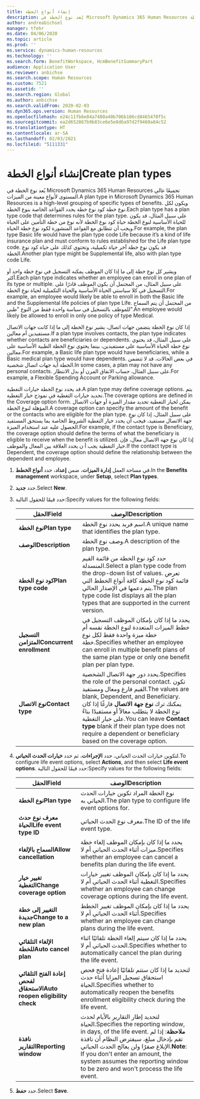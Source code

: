 ```yaml
---
title: إنشاء أنواع الخطة
description: يُعد نوع الخطة في Microsoft Dynamics 365 Human Resources تجميعًا عالي المستوى لأنواع معينة من الميزات. ويكون لكل نوع خطة كود نوع خطة يحدد القواعد الخاصة بنوع الخطة.
author: andreabichsel
manager: tfehr
ms.date: 04/06/2020
ms.topic: article
ms.prod: ''
ms.service: dynamics-human-resources
ms.technology: ''
ms.search.form: BenefitWorkspace, HcmBenefitSummaryPart
audience: Application User
ms.reviewer: anbichse
ms.search.scope: Human Resources
ms.custom: 7521
ms.assetid: ''
ms.search.region: Global
ms.author: anbichse
ms.search.validFrom: 2020-02-03
ms.dyn365.ops.version: Human Resources
ms.openlocfilehash: e24c11fb6e84a7480a40b706b106cd8465470f5c
ms.sourcegitcommit: ea2d652867b9b83ce6e5e8d6a97d2f9460a84c52
ms.translationtype: HT
ms.contentlocale: ar-SA
ms.lasthandoff: 02/03/2021
ms.locfileid: "5111331"
---
```

# <a name="create-plan-types"></a><span data-ttu-id="470cb-104">إنشاء أنواع الخطة</span><span class="sxs-lookup"><span data-stu-id="470cb-104">Create plan types</span></span>

<span data-ttu-id="470cb-105">يُعد نوع الخطة في Microsoft Dynamics 365 Human Resources تجميعًا عالي المستوى لأنواع معينة من الميزات.</span><span class="sxs-lookup"><span data-stu-id="470cb-105">A plan type in Microsoft Dynamics 365 Human Resources is a high-level grouping of specific types of benefits.</span></span> <span data-ttu-id="470cb-106">ويكون لكل نوع خطة كود نوع خطة يحدد القواعد الخاصة بنوع الخطة.</span><span class="sxs-lookup"><span data-stu-id="470cb-106">Each plan type has a plan type code that determines rules for the plan type.</span></span> <span data-ttu-id="470cb-107">على سبيل المثال، قد يكون للحياة الأساسية لنوع الخطة حياة كود نوع الخطة لأنه نوع من خطة التأمين على الحياة ويجب أن تتطابق مع القواعد المنشورة لكود نوع خطة الحياة.</span><span class="sxs-lookup"><span data-stu-id="470cb-107">For example, the plan type Basic life would have the plan type code Life because it’s a kind of life insurance plan and must conform to rules established for the Life plan type code.</span></span> <span data-ttu-id="470cb-108">قد يكون نوع خطة آخر حياة تكميلية، وتحتوي كذلك على حياة كود نوع الخطة.</span><span class="sxs-lookup"><span data-stu-id="470cb-108">Another plan type might be Supplemental life, also with plan type code Life.</span></span>

<span data-ttu-id="470cb-109">ويشير كل نوع خطة إلى ما إذا كان الموظف يمكنه التسجيل في نوع خطة واحد أو أكثر.</span><span class="sxs-lookup"><span data-stu-id="470cb-109">Each plan type indicates whether an employee can enroll in one plan of its type or multiple.</span></span> <span data-ttu-id="470cb-110">على سبيل المثال، من المحتمل أن يكون الموظف قادرًا على التسجيل في كلا سياستي الحياة الأساسية والحياة التكميلية لحياة نوع الخطة.</span><span class="sxs-lookup"><span data-stu-id="470cb-110">For example, an employee would likely be able to enroll in both the Basic life and the Supplemental life policies of plan type Life.</span></span> <span data-ttu-id="470cb-111">من المحتمل أن يتم السماح للموظف بالتسجيل في سياسة واحدة فقط من النوع "طبي".</span><span class="sxs-lookup"><span data-stu-id="470cb-111">An employee would likely be allowed to enroll in only one policy of type Medical.</span></span>

<span data-ttu-id="470cb-112">إذا كان نوع الخطة يتضمن جهات اتصال، يشير نوع الخطة إلى ما إذا كانت جهات الاتصال مستفيدين أم معالين.</span><span class="sxs-lookup"><span data-stu-id="470cb-112">If a plan type involves contacts, the plan type indicates whether contacts are beneficiaries or dependents.</span></span> <span data-ttu-id="470cb-113">على سبيل المثال، قد يحتوي نوع خطة الحياة الأساسية على مستفيدين، بينما يحتوي نوع الخطة الطبية الأساسية على معالين.</span><span class="sxs-lookup"><span data-stu-id="470cb-113">For example, a Basic life plan type would have beneficiaries, while a Basic medical plan type would have dependents.</span></span> <span data-ttu-id="470cb-114">في بعض الحالات، قد لا تتضمن الخطة أية جهات اتصال شخصية.</span><span class="sxs-lookup"><span data-stu-id="470cb-114">In some cases, a plan may not have any personal contacts.</span></span> <span data-ttu-id="470cb-115">على سبيل المثال، حساب الانفاق المرن أو بدل الانتظار.</span><span class="sxs-lookup"><span data-stu-id="470cb-115">For example, a Flexible Spending Account or Parking allowance.</span></span>

<span data-ttu-id="470cb-116">قد يحدد نوع الخطة خيارات التغطية.</span><span class="sxs-lookup"><span data-stu-id="470cb-116">A plan type may define coverage options.</span></span> <span data-ttu-id="470cb-117">يتم تحديد خيارات التغطية في نموذج خيار التغطية.</span><span class="sxs-lookup"><span data-stu-id="470cb-117">The coverage options are defined in the Coverage option form.</span></span> <span data-ttu-id="470cb-118">يمكن لخيار التغطية تحديد مقدار الميزة أو جهات الاتصال المؤهلة لنوع الخطة.</span><span class="sxs-lookup"><span data-stu-id="470cb-118">A coverage option can specify the amount of the benefit or the contacts who are eligible for the plan type.</span></span> <span data-ttu-id="470cb-119">على سبيل المثال، إذا كان نوع جهة الاتصال مستفيد، فيجب أن يحدد خيار التغطية الشروط الخاصة بما يستحق المستفيد الحصول عليه عند استخدام الميزة.</span><span class="sxs-lookup"><span data-stu-id="470cb-119">For example, if the contact type is Beneficiary, the coverage option should define the terms of what the beneficiary is eligible to receive when the benefit is utilized.</span></span> <span data-ttu-id="470cb-120">إذا كان نوع جهة الاتصال معال، فإن خيار التغطية يجب أ ن يحدد العلاقة بين المعال والموظف.</span><span class="sxs-lookup"><span data-stu-id="470cb-120">If the contact type is Dependent, the coverage option should define the relationship between the dependent and employee.</span></span> 

1. <span data-ttu-id="470cb-121">في مساحة العمل **إدارة الميزات**، ضمن **إعداد**، حدد **أنواع الخطط**.</span><span class="sxs-lookup"><span data-stu-id="470cb-121">In the **Benefits management** workspace, under **Setup**, select **Plan types**.</span></span>

2. <span data-ttu-id="470cb-122">حدد **جديد**.</span><span class="sxs-lookup"><span data-stu-id="470cb-122">Select **New**.</span></span>

3. <span data-ttu-id="470cb-123">حدد قيمًا للحقول التالية:</span><span class="sxs-lookup"><span data-stu-id="470cb-123">Specify values for the following fields:</span></span>

   | <span data-ttu-id="470cb-124">الحقل</span><span class="sxs-lookup"><span data-stu-id="470cb-124">Field</span></span> | <span data-ttu-id="470cb-125">‏‏الوصف</span><span class="sxs-lookup"><span data-stu-id="470cb-125">Description</span></span> |
   | --- | --- |
   | <span data-ttu-id="470cb-126">**نوع الخطة**</span><span class="sxs-lookup"><span data-stu-id="470cb-126">**Plan type**</span></span> | <span data-ttu-id="470cb-127">اسم فريد يحدد نوع الخطة.</span><span class="sxs-lookup"><span data-stu-id="470cb-127">A unique name that identifies the plan type.</span></span> |
   | <span data-ttu-id="470cb-128">**‏‏الوصف**</span><span class="sxs-lookup"><span data-stu-id="470cb-128">**Description**</span></span> | <span data-ttu-id="470cb-129">وصف نوع الخطة.</span><span class="sxs-lookup"><span data-stu-id="470cb-129">A description of the plan type.</span></span> |
   | <span data-ttu-id="470cb-130">**كود نوع الخطة**</span><span class="sxs-lookup"><span data-stu-id="470cb-130">**Plan type code**</span></span> | <span data-ttu-id="470cb-131">حدد كود نوع الخطة من قائمة القيم المنسدلة.</span><span class="sxs-lookup"><span data-stu-id="470cb-131">Select a plan type code from the drop-down list of values.</span></span> <span data-ttu-id="470cb-132">تعرض قائمة كود نوع الخطة كافة أنواع الخطط التي يتم دعمها في الإصدار الحالي.</span><span class="sxs-lookup"><span data-stu-id="470cb-132">The plan type code list displays all the plan types that are supported in the current version.</span></span> |
   | <span data-ttu-id="470cb-133">**التسجيل المتزامن**</span><span class="sxs-lookup"><span data-stu-id="470cb-133">**Concurrent enrollment**</span></span> | <span data-ttu-id="470cb-134">يحدد ما إذا كان بإمكان الموظف التسجيل في خطط الميزات المتعددة لنوع الخطة نفسه أم خطة ميزة واحدة فقط لكل نوع خطة.</span><span class="sxs-lookup"><span data-stu-id="470cb-134">Specifies whether an employee can enroll in multiple benefit plans of the same plan type or only one benefit plan per plan type.</span></span> |
   | <span data-ttu-id="470cb-135">**نوع الاتصال**</span><span class="sxs-lookup"><span data-stu-id="470cb-135">**Contact type**</span></span> | <span data-ttu-id="470cb-136">يحدد دور جهة الاتصال الشخصية.</span><span class="sxs-lookup"><span data-stu-id="470cb-136">Specifies the role of the personal contact.</span></span> <span data-ttu-id="470cb-137">تكون القيم فارغ ومعال ومستفيد.</span><span class="sxs-lookup"><span data-stu-id="470cb-137">The values are blank, Dependent, and Beneficiary.</span></span> <span data-ttu-id="470cb-138">يمكنك ترك **نوع جهة الاتصال** فارغًا إذا كان نوع الخطة لا يتطلب معالاً أو مستفيدًا بناءً على خيار التغطية.</span><span class="sxs-lookup"><span data-stu-id="470cb-138">You can leave **Contact type** blank if their plan type does not require a dependent or beneficiary based on the coverage option.</span></span> |

4. <span data-ttu-id="470cb-139">لتكوين خيارات الحدث الحياتي، حدد **الإجراءات**، ثم حدد **خيارات الحدث الحياتي**.</span><span class="sxs-lookup"><span data-stu-id="470cb-139">To configure life event options, select **Actions**, and then select **Life event options**.</span></span> <span data-ttu-id="470cb-140">حدد قيمًا للحقول التالية:</span><span class="sxs-lookup"><span data-stu-id="470cb-140">Specify values for the following fields:</span></span>

   | <span data-ttu-id="470cb-141">الحقل</span><span class="sxs-lookup"><span data-stu-id="470cb-141">Field</span></span> | <span data-ttu-id="470cb-142">‏‏الوصف</span><span class="sxs-lookup"><span data-stu-id="470cb-142">Description</span></span> |
   | --- | --- |
   | <span data-ttu-id="470cb-143">**نوع الخطة**</span><span class="sxs-lookup"><span data-stu-id="470cb-143">**Plan type**</span></span> | <span data-ttu-id="470cb-144">نوع الخطة المراد تكوين خيارات الحدث الحياتي به.</span><span class="sxs-lookup"><span data-stu-id="470cb-144">The plan type to configure life event options for.</span></span> |
   | <span data-ttu-id="470cb-145">**معرف نوع حدث الحياة**</span><span class="sxs-lookup"><span data-stu-id="470cb-145">**Life event type ID**</span></span> | <span data-ttu-id="470cb-146">معرف نوع الحدث الحياتي.</span><span class="sxs-lookup"><span data-stu-id="470cb-146">The ID of the life event type.</span></span> |
   | <span data-ttu-id="470cb-147">**السماح بالإلغاء**</span><span class="sxs-lookup"><span data-stu-id="470cb-147">**Allow cancellation**</span></span> | <span data-ttu-id="470cb-148">يحدد ما إذا كان بإمكان الموظف إلغاء خطة ميزات أثناء الحدث الحياتي أم لا.</span><span class="sxs-lookup"><span data-stu-id="470cb-148">Specifies whether an employee can cancel a benefits plan during the life event.</span></span> |
   | <span data-ttu-id="470cb-149">**تغيير خيار التغطية**</span><span class="sxs-lookup"><span data-stu-id="470cb-149">**Change coverage option**</span></span> | <span data-ttu-id="470cb-150">يحدد ما إذا كان بإمكان الموظف تغيير خيارات التغطية أثناء الحدث الحياتي أم لا.</span><span class="sxs-lookup"><span data-stu-id="470cb-150">Specifies whether an employee can change coverage options during the life event.</span></span> |
   | <span data-ttu-id="470cb-151">**التغيير إلى خطة جديدة**</span><span class="sxs-lookup"><span data-stu-id="470cb-151">**Change to a new plan**</span></span> | <span data-ttu-id="470cb-152">يحدد ما إذا كان بإمكان الموظف تغيير الخطط أثناء الحدث الحياتي أم لا.</span><span class="sxs-lookup"><span data-stu-id="470cb-152">Specifies whether an employee can change plans during the life event.</span></span> |
   | <span data-ttu-id="470cb-153">**الإلغاء التلقائي للخطة**</span><span class="sxs-lookup"><span data-stu-id="470cb-153">**Auto cancel plan**</span></span> | <span data-ttu-id="470cb-154">يحدد ما إذا كان سيتم إلغاء الخطة تلقائيًا اثناء الحدث الحياتي أم لا.</span><span class="sxs-lookup"><span data-stu-id="470cb-154">Specifies whether to automatically cancel the plan during the life event.</span></span> |
   | <span data-ttu-id="470cb-155">**إعادة الفتح التلقائي لفحص الاستحقاق**</span><span class="sxs-lookup"><span data-stu-id="470cb-155">**Auto reopen eligibility check**</span></span> | <span data-ttu-id="470cb-156">لتحديد ما إذا كان ستتم تلقائيًا إعادة فتح فحص استحقاق تسجيل المزايا أثناء حدث الحياة.</span><span class="sxs-lookup"><span data-stu-id="470cb-156">Specifies whether to automatically reopen the benefits enrollment eligibility check during the life event.</span></span> |
   | <span data-ttu-id="470cb-157">**نافذة التقارير**</span><span class="sxs-lookup"><span data-stu-id="470cb-157">**Reporting window**</span></span> | <span data-ttu-id="470cb-158">لتحديد إطار التقارير بالأيام لحدث الحياة.</span><span class="sxs-lookup"><span data-stu-id="470cb-158">Specifies the reporting window, in days, of the life event.</span></span> <span data-ttu-id="470cb-159">**ملاحظة**: إذا لم تقم بإدخال مبلغ، سيفترض النظام أن نافذة الإبلاغ صفرًا ولن يعالج الحدث الحياتي.</span><span class="sxs-lookup"><span data-stu-id="470cb-159">**Note**: If you don't enter an amount, the system assumes the reporting window to be zero and won't process the life event.</span></span> |

5. <span data-ttu-id="470cb-160">حدد **حفظ**.</span><span class="sxs-lookup"><span data-stu-id="470cb-160">Select **Save**.</span></span> 
